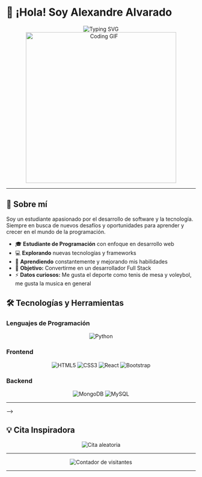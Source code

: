 # 👋 ¡Hola! Soy Alexandre Alvarado

<div align="center">
  <img src="https://readme-typing-svg.demolab.com?font=Fira+Code&size=24&pause=1000&color=667EEA&center=true&vCenter=true&width=435&lines=Estudiante+de+Programaci%C3%B3n;Desarrollador+en+Formaci%C3%B3n;Apasionado+por+la+Tecnolog%C3%ADa" alt="Typing SVG" />
</div>

<div align="center">
  <img src="https://github.com/alexandre-alvarado/alexandre-alvarado/blob/main/assets/coding.gif" width="400" alt="Coding GIF"/>
</div>

---

## 🚀 Sobre mí

Soy un estudiante apasionado por el desarrollo de software y la tecnología. Siempre en busca de nuevos desafíos y oportunidades para aprender y crecer en el mundo de la programación.

- 🎓 **Estudiante de Programación** con enfoque en desarrollo web
- 💻 **Explorando** nuevas tecnologías y frameworks
- 🌱 **Aprendiendo** constantemente y mejorando mis habilidades
- 🎯 **Objetivo:** Convertirme en un desarrollador Full Stack
- ⚡ **Datos curiosos:** Me gusta el deporte como tenis de mesa y voleybol, me gusta la musica en general

## 🛠️ Tecnologías y Herramientas

### Lenguajes de Programación
<div align="center">
  <img src="https://img.shields.io/badge/Python-3776AB?style=for-the-badge&logo=python&logoColor=white" alt="Python"/>

</div>

### Frontend
<div align="center">
  <img src="https://img.shields.io/badge/HTML5-E34F26?style=for-the-badge&logo=html5&logoColor=white" alt="HTML5"/>
  <img src="https://img.shields.io/badge/CSS3-1572B6?style=for-the-badge&logo=css3&logoColor=white" alt="CSS3"/>
  <img src="https://img.shields.io/badge/React-20232A?style=for-the-badge&logo=react&logoColor=61DAFB" alt="React"/>
  <img src="https://img.shields.io/badge/Bootstrap-563D7C?style=for-the-badge&logo=bootstrap&logoColor=white" alt="Bootstrap"/>
</div>

### Backend
<div align="center">
  <img src="https://img.shields.io/badge/MongoDB-4EA94B?style=for-the-badge&logo=mongodb&logoColor=white" alt="MongoDB"/>
  <img src="https://img.shields.io/badge/MySQL-00000F?style=for-the-badge&logo=mysql&logoColor=white" alt="MySQL"/>
</div>

---
-->
## 💡 Cita Inspiradora

<div align="center">
  <img src="https://quotes-github-readme.vercel.app/api?type=horizontal&theme=radical" alt="Cita aleatoria"/>
</div>

---

<div align="center">
  <img src="https://komarev.com/ghpvc/?username=alexandre-alvarado&color=blueviolet&style=flat-square&label=Visitantes" alt="Contador de visitantes"/>
</div>

---

